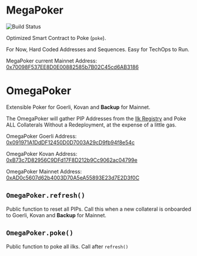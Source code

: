 # MegaPoker
![Build Status](https://github.com/makerdao/megapoker/actions/workflows/.github/workflows/tests.yaml/badge.svg?branch=master)

Optimized Smart Contract to Poke (`poke`).

For Now, Hard Coded Addresses and Sequences. Easy for TechOps to Run.

MegaPoker current Mainnet Address: [0x70098F537EE8D0E00882585b7B02C45cd6AB3186](https://etherscan.io/address/0x70098F537EE8D0E00882585b7B02C45cd6AB3186#code)

# OmegaPoker

Extensible Poker for Goerli, Kovan and **Backup** for Mainnet.

The OmegaPoker will gather PIP Addresses from the [Ilk Registry](https://github.com/makerdao/ilk-registry) and Poke ALL Collaterals Without a Redeployment, at the expense of a little gas.

OmegaPoker Goerli Address: [0x091971A1DdDF12450D0D7003A29cD9fb94f8e54c](https://goerli.etherscan.io/address/0x091971a1dddf12450d0d7003a29cd9fb94f8e54c#code)

OmegaPoker Kovan Address: [0xB73c7D82956C9DFd17F8D212b9Cc9062ac04799e](https://kovan.etherscan.io/address/0xB73c7D82956C9DFd17F8D212b9Cc9062ac04799e#code)

OmegaPoker Mainnet Address: [0xAD0c5607d62b4003D70A5eA55893E23d7E2D3f0C](https://etherscan.io/address/0xAD0c5607d62b4003D70A5eA55893E23d7E2D3f0C#code)

## `OmegaPoker.refresh()`

Public function to reset all PIPs. Call this when a new collateral is onboarded to Goerli, Kovan and **Backup** for Mainnet.

## `OmegaPoker.poke()`

Public function to poke all ilks. Call after `refresh()`
